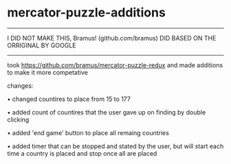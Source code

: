 # mercator-puzzle-additions

****
I DID NOT MAKE THIS, Bramus! (github.com/bramus) DID BASED ON THE ORRIGINAL BY GOOGLE
****

took https://github.com/bramus/mercator-puzzle-redux and made additions to make it more competative

changes:

• changed countires to place from 15 to 177

• added count of countires that the user gave up on finding by double clicking

• added 'end game' button to place all remaing countries

• added timer that can be stopped and stated by the user, but will start each time a country is placed and stop once all are placed


